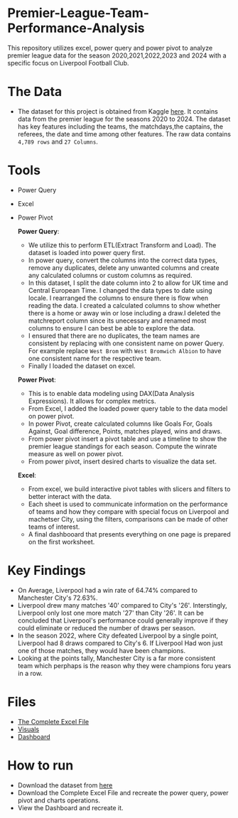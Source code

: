 # Premier-League-Team-Performance-Analysis
This repository utilizes excel, power query and power pivot to analyze premier league data for the season 2020,2021,2022,2023 and 2024 with a specific focus on Liverpool Football Club.

# The Data
- The dataset for this project is obtained from Kaggle [here](https://www.kaggle.com/datasets/sajkazmi/premier-league-matches). It contains data from the premier league for the seasons 2020 to 2024. The dataset has key features including the teams, the matchdays,the captains, the referees, the date and time among other features. The raw data contains `4,789 rows` and `27 Columns`. 

# Tools
- Power Query
- Excel
- Power Pivot

  **Power Query**:
   - We utilize this to perform ETL(Extract Transform and Load). The dataset is loaded into power query first.
   - In power query, convert the columns into the correct data types, remove any duplicates, delete any unwanted columns and create any calculated columns or custom columns as required.
   - In this dataset, I split the date column into 2 to allow for UK time and Central European Time. I changed the data types to date using locale. I rearranged the columns to ensure there is flow when reading the data. I created a calculated columns to show whether there is a home or away win or lose including a draw.I deleted the matchreport column since its unecessary and renamed most columns to ensure I can best be able to explore the data.
   - I ensured that there are no duplicates, the team names are consistent by replacing with one consistent name on power Query. For example replace `West Brom` with `West Bromwich Albion` to have one consistent name for the respective team.
   - Finally I loaded the dataset on excel.

  **Power Pivot**:
    - This is to enable data modeling using DAX(Data Analysis Expressions). It allows for complex metrics.
    - From Excel, I added the loaded power query table to the data model on power pivot.
    - In power Pivot, create calculated columns like Goals For, Goals Against, Goal difference, Points, matches played, wins and draws.
    - From power pivot insert a pivot table and use a timeline to show the premier league standings for each season. Compute the winrate measure as well on power pivot.
    - From power pivot, insert desired charts to visualize the data set.

  **Excel**:
  - From excel, we build interactive pivot tables with slicers and filters to better interact with the data.
  - Each sheet is used to communicate information on the performance of teams and how they compare with special focus on Liverpool and machetser City, using the filters, comparisons can be made of other teams of interest.
  - A final dashbooard that presents everything on one page is prepared on the first worksheet.
 
 # Key Findings
- On Average, Liverpool had a win rate of 64.74% compared to Manchester City's 72.63%.
- Liverpool drew many matches '40' compared to City's '26'. Interstingly, Liverpool only lost one more match '27' than City '26'. It can be concluded that Liverpool's performance could generally improve if they could eliminate or reduced the number of draws per season.
- In the season 2022, where City defeated Liverpool by a single point, Liverpool had 8 draws compared to City's 6. If Liverpool Had won just one of those matches, they would have been champions.
- Looking at the points tally, Manchester City is a far more consistent team which perphaps is the reason why they were champions foru years in a row.


 # Files
- [The Complete Excel File]()
- [Visuals](Visualizations)
- [Dashboard]()

 # How to run
 - Download the dataset from [here]()
 - Download the Complete Excel File and recreate the power query, power pivot and charts operations.
 - View the Dashboard and recreate it.
 
